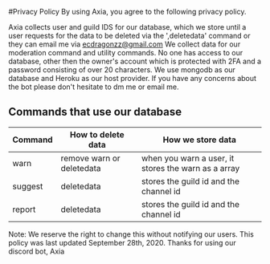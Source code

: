 #Privacy Policy
By using Axia, you agree to the following privacy policy.

Axia collects user and guild IDS for our database, which we store until a user requests for the data to be deleted via the ',deletedata' command or they can email me via ecdragonzz@gmail.com
We collect data for our moderation command and utility commands. No one has access to our database, other then the owner's account which is protected with 2FA 
and a password consisting of over 20 characters. We use mongodb as our database and Heroku as our host provider. If you have any concerns about the bot please don't hesitate to dm me or email me. 

## Commands that use our database
Command | How to delete data  | How we store data
------------ | ------------- | ------------- 
warn | remove warn or deletedata | when you warn a user, it stores the warn as a array
suggest | deletedata | stores the guild id and the channel id
report | deletedata | stores the guild id and the channel id 

Note: We reserve the right to change this without notifying our users.
This policy was last updated September 28th, 2020.
Thanks for using our discord bot, Axia
